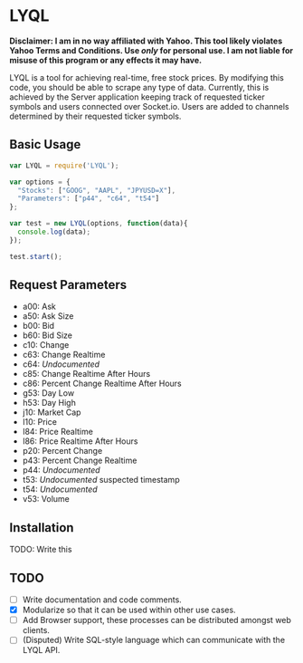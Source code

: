 # LYQL
**Disclaimer: I am in no way affiliated with Yahoo. This tool likely violates Yahoo Terms and Conditions. Use *only* for personal use. I am not liable for misuse of this program or any effects it may have.**

LYQL is a tool for achieving real-time, free stock prices. By modifying this code, you should be able to scrape any type of data. Currently, this is achieved by the Server application keeping track of requested ticker symbols and users connected over Socket.io. Users are added to channels determined by their requested ticker symbols.

## Basic Usage
```javascript
var LYQL = require('LYQL');

var options = {
  "Stocks": ["GOOG", "AAPL", "JPYUSD=X"],
  "Parameters": ["p44", "c64", "t54"]
};

var test = new LYQL(options, function(data){
  console.log(data);
});

test.start();
```


## Request Parameters
* a00: Ask
* a50: Ask Size
* b00: Bid
* b60: Bid Size
* c10: Change
* c63: Change Realtime
* c64: *Undocumented*
* c85: Change Realtime After Hours
* c86: Percent Change Realtime After Hours
* g53: Day Low
* h53: Day High
* j10: Market Cap
* l10: Price
* l84: Price Realtime
* l86: Price Realtime After Hours
* p20: Percent Change
* p43: Percent Change Realtime
* p44: *Undocumented*
* t53: *Undocumented* suspected timestamp
* t54: *Undocumented*
* v53: Volume

## Installation
TODO: Write this

## TODO
- [ ] Write documentation and code comments.
- [x] Modularize so that it can be used within other use cases.
- [ ] Add Browser support, these processes can be distributed amongst web clients.
- [ ] \(Disputed\) Write SQL-style language which can communicate with the LYQL API.
